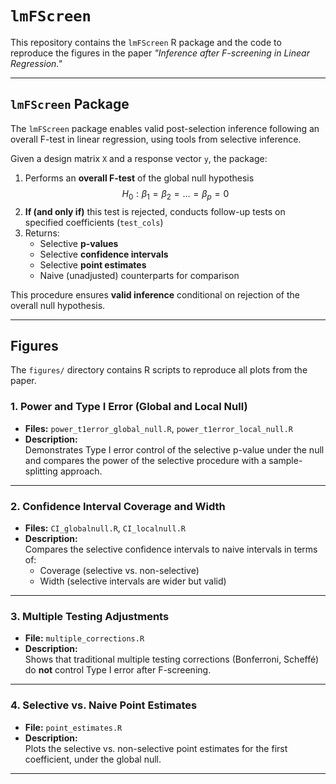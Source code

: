 # `lmFScreen`

This repository contains the `lmFScreen` R package and the code to reproduce the figures in the paper *"Inference after F-screening in Linear Regression."*

---

## `lmFScreen` Package

The `lmFScreen` package enables valid post-selection inference following an overall F-test in linear regression, using tools from selective inference.

Given a design matrix `X` and a response vector `y`, the package:

1. Performs an **overall F-test** of the global null hypothesis  
   $$ H_0: \beta_1 = \beta_2 = \dots = \beta_p = 0 $$
2. **If (and only if)** this test is rejected, conducts follow-up tests on specified coefficients (`test_cols`)
3. Returns:
   - Selective **p-values**
   - Selective **confidence intervals**
   - Selective **point estimates**
   - Naive (unadjusted) counterparts for comparison

This procedure ensures **valid inference** conditional on rejection of the overall null hypothesis.

---

## Figures

The `figures/` directory contains R scripts to reproduce all plots from the paper.

### 1. Power and Type I Error (Global and Local Null)
- **Files:** `power_t1error_global_null.R`, `power_t1error_local_null.R`
- **Description:**  
  Demonstrates Type I error control of the selective p-value under the null and compares the power of the selective procedure with a sample-splitting approach.

---

### 2. Confidence Interval Coverage and Width
- **Files:** `CI_globalnull.R`, `CI_localnull.R`
- **Description:**  
  Compares the selective confidence intervals to naive intervals in terms of:
  - Coverage (selective vs. non-selective)
  - Width (selective intervals are wider but valid)

---

### 3. Multiple Testing Adjustments
- **File:** `multiple_corrections.R`
- **Description:**  
  Shows that traditional multiple testing corrections (Bonferroni, Scheffé) do **not** control Type I error after F-screening.

---

### 4. Selective vs. Naive Point Estimates
- **File:** `point_estimates.R`
- **Description:**  
  Plots the selective vs. non-selective point estimates for the first coefficient, under the global null.

---

